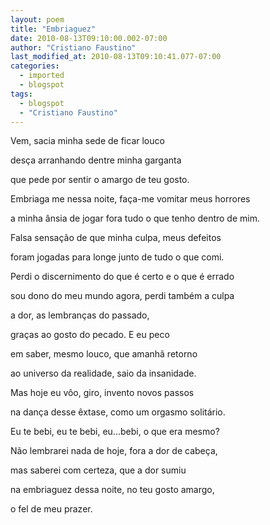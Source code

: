```yaml
---
layout: poem
title: "Embriaguez"
date: 2010-08-13T09:10:00.002-07:00
author: "Cristiano Faustino"
last_modified_at: 2010-08-13T09:10:41.077-07:00
categories:
  - imported
  - blogspot
tags:
  - blogspot
  - "Cristiano Faustino"
---
```


Vem, sacia minha sede de ficar louco

desça arranhando dentre minha garganta

que pede por sentir o amargo de teu gosto.

Embriaga me nessa noite, faça-me vomitar meus horrores

a minha ânsia de jogar fora tudo o que tenho dentro de mim.

Falsa sensação de que minha culpa, meus defeitos

foram jogadas para longe junto de tudo o que comi.

Perdi o discernimento do que é certo e o que é errado

sou dono do meu mundo agora, perdi também a culpa

a dor, as lembranças do passado, 

graças ao gosto do pecado. E eu peco

em saber, mesmo louco, que amanhã retorno

ao universo da realidade, saio da insanidade.

Mas hoje eu vôo, giro, invento novos passos

na dança desse êxtase, como um orgasmo solitário.

Eu te bebi, eu te bebi, eu...bebi, o que era mesmo?

Não lembrarei nada de hoje, fora a dor de cabeça,

mas saberei com certeza, que a dor sumiu

na embriaguez dessa noite, no teu gosto amargo,

o fel de meu prazer.